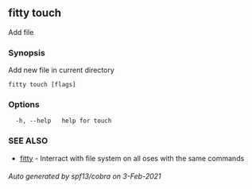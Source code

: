 ## fitty touch

Add file

### Synopsis

Add new file in current directory

```
fitty touch [flags]
```

### Options

```
  -h, --help   help for touch
```

### SEE ALSO

* [fitty](fitty.md)	 - Interract with file system on all oses with the same commands

###### Auto generated by spf13/cobra on 3-Feb-2021
